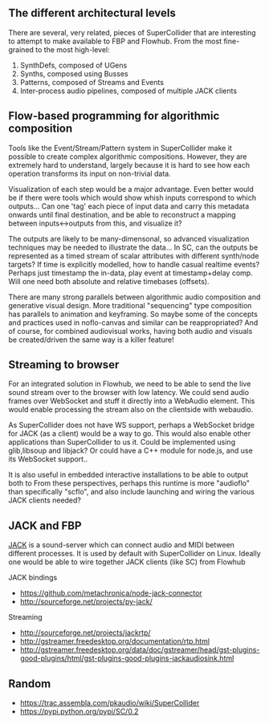 
The different architectural levels
---------------------------

There are several, very related, pieces of SuperCollider that are
interesting to attempt to make available to FBP and Flowhub.
From the most fine-grained to the most high-level:
1. SynthDefs, composed of UGens 
2. Synths, composed using Busses
3. Patterns, composed of Streams and Events
4. Inter-process audio pipelines, composed of multiple JACK clients


Flow-based programming for algorithmic composition
--------------------------------

Tools like the Event/Stream/Pattern system in SuperCollider make
it possible to create complex algorithmic compositions.
However, they are extremely hard to understand, largely because
it is hard to see how each operation transforms its input on
non-trivial data.

Visualization of each step would be a major advantage.
Even better would be if there were tools which would show whish inputs
correspond to which outputs...
Can one 'tag' each piece of input data and carry this metadata onwards
until final destination, and be able to reconstruct a mapping between inputs<->outputs from this, and visualize it?

The outputs are likely to be many-dimensonal, so advanced visualization
techniques may be needed to illustrate the data...
In SC, can the outputs be represented as a timed stream of
scalar attributes with different synth/node targets?
If time is explicitly modelled, how to handle casual realtime events?
Perhaps just timestamp the in-data, play event at timestamp+delay comp.
Will one need both absolute and relative timebases (offsets).

There are many strong parallels between algorithmic audio composition
and generative visual design. More traditional "sequencing" type composition
has parallels to animation and keyframing. So maybe some of the concepts and
practices used in noflo-canvas and similar can be reappropriated?
And of course, for combined audiovisual works, having both audio and visuals be
created/driven the same way is a killer feature!


Streaming to browser
---------------------
For an integrated solution in Flowhub, we need to be able to send the live sound stream
over to the browser with low latency.
We could send audio frames over WebSocket and stuff it directly into a WebAudio element.
This would enable processing the stream also on the clientside with webaudio.

As SuperCollider does not have WS support, perhaps a WebSocket bridge for JACK (as a client)
would be a way to go. This would also enable other applications than SuperCollider to us it.
Could be implemented using glib,libsoup and libjack?
Or could have a C++ module for node.js, and use its WebSocket support..

It is also useful in embedded interactive installations to be able to output both to
From these perspectives, perhaps this runtime is more "audioflo" than specifically "scflo",
and also include launching and wiring the various JACK clients needed?



JACK and FBP
--------------
[JACK](http://jackaudio.org/) is a sound-server which can connect audio and MIDI between
different processes. It is used by default with SuperCollider on Linux.
Ideally one would be able to wire together JACK clients (like SC) from Flowhub

JACK bindings
* https://github.com/metachronica/node-jack-connector
* http://sourceforge.net/projects/py-jack/

Streaming
* http://sourceforge.net/projects/jackrtp/
* http://gstreamer.freedesktop.org/documentation/rtp.html
* http://gstreamer.freedesktop.org/data/doc/gstreamer/head/gst-plugins-good-plugins/html/gst-plugins-good-plugins-jackaudiosink.html

Random
---------

* https://trac.assembla.com/pkaudio/wiki/SuperCollider
* https://pypi.python.org/pypi/SC/0.2



